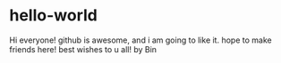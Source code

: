 # hello-world
Hi everyone!
github is awesome, and i am going to like it.
hope to make friends here!
best wishes to u all!
by Bin
